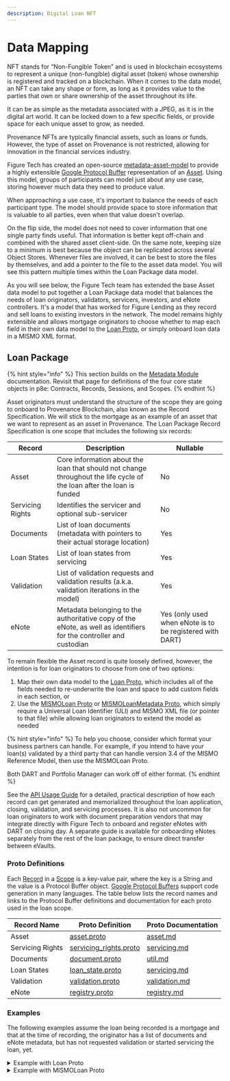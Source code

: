 ```yaml
---
description: Digital Loan NFT
---
```


# Data Mapping

NFT stands for “Non-Fungible Token” and is used in blockchain ecosystems to represent a unique (non-fungible) digital asset (token) whose ownership is registered and tracked on a blockchain. When it comes to the data model, an NFT can take any shape or form, as long as it provides value to the parties that own or share ownership of the asset throughout its life.

It can be as simple as the metadata associated with a JPEG, as it is in the digital art world. It can be locked down to a few specific fields, or provide space for each unique asset to grow, as needed.

Provenance NFTs are typically financial assets, such as loans or funds. However, the type of asset on Provenance is not restricted, allowing for innovation in the financial services industry.

Figure Tech has created an open-source [metadata-asset-model](https://github.com/provenance-io/metadata-asset-model) to provide a highly extensible [Google Protocol Buffer](https://developers.google.com/protocol-buffers) representation of an [Asset](https://github.com/provenance-io/metadata-asset-model/blob/main/docs/asset.md). Using this model, groups of participants can model just about any use case, storing however much data they need to produce value.

When approaching a use case, it's important to balance the needs of each participant type. The model should provide space to store information that is valuable to all parties, even when that value doesn't overlap.

On the flip side, the model does not need to cover information that one single party finds useful. That information is better kept off-chain and combined with the shared asset client-side. On the same note, keeping size to a minimum is best because the object can be replicated across several Object Stores. Whenever files are involved, it can be best to store the files by themselves, and add a pointer to the file to the asset data model. You will see this pattern multiple times within the Loan Package data model.

As you will see below, the Figure Tech team has extended the base Asset data model to put together a Loan Package data model that balances the needs of loan originators, validators, servicers, investors, and eNote controllers. It's a model that has worked for Figure Lending as they record and sell loans to existing investors in the network. The model remains highly extensible and allows mortgage originators to choose whether to map each field in their own data model to the [Loan Proto](https://github.com/provenance-io/metadata-asset-model/blob/main/src/main/proto/tech/figure/loan/v1beta1/loan.proto#L29), or simply onboard loan data in a MISMO XML format.

## Loan Package

{% hint style="info" %}
This section builds on the [Metadata Module](https://docs.provenance.io/modules/metadata-module) documentation. Revisit that page for definitions of the four core state objects in p8e: Contracts, Records, Sessions, and Scopes.
{% endhint %}

Asset originators must understand the structure of the scope they are going to onboard to Provenance Blockchain, also known as the Record Specification. We will stick to the mortgage as an example of an asset that we want to represent as an asset in Provenance. The Loan Package Record Specification is one scope that includes the following six records:

| Record           | Description                                                                                                           | Nullable                                                 |
| ---------------- | --------------------------------------------------------------------------------------------------------------------- | -------------------------------------------------------- |
| Asset            | Core information about the loan that should not change throughout the life cycle of the loan after the loan is funded | No                                                       |
| Servicing Rights | Identifies the servicer and optional sub-servicer                                                                     | No                                                       |
| Documents        | List of loan documents (metadata with pointers to their actual storage location)                                      | Yes                                                      |
| Loan States      | List of loan states from servicing                                                                                    | Yes                                                      |
| Validation       | List of validation requests and validation results (a.k.a. validation iterations in the model)                        | Yes                                                      |
| eNote            | Metadata belonging to the authoritative copy of the eNote, as well as identifiers for the controller and custodian    | Yes (only used when eNote is to be registered with DART) |

To remain flexible the Asset record is quite loosely defined, however, the intention is for loan originators to choose from one of two options:

1. Map their own data model to the [Loan Proto](https://github.com/provenance-io/metadata-asset-model/blob/main/src/main/proto/tech/figure/loan/v1beta1/loan.proto#L29), which includes all of the fields needed to re-underwrite the loan and space to add custom fields in each section, or
2. Use the [MISMOLoan Proto](https://github.com/provenance-io/metadata-asset-model/blob/main/src/main/proto/tech/figure/loan/v1beta1/mismo\_loan.proto#L19) or [MISMOLoanMetadata Proto](https://github.com/provenance-io/metadata-asset-model/blob/main/src/main/proto/tech/figure/loan/v1beta1/mismo\_loan.proto#L30), which simply require a Universal Loan Identifier (ULI) and MISMO XML file (or pointer to that file) while allowing loan originators to extend the model as needed

{% hint style="info" %}
To help you choose, consider which format your business partners can handle. For example, if you intend to have your loan(s) validated by a third party that can handle version 3.4 of the MISMO Reference Model, then use the MISMOLoan Proto.

Both DART and Portfolio Manager can work off of either format.
{% endhint %}

See the [API Usage Guide](../loan-onboarding-service/api-usage-guide/) for a detailed, practical description of how each record can get generated and memorialized throughout the loan application, closing, validation, and servicing processes. It is also not uncommon for loan originators to work with document preparation vendors that may integrate directly with Figure Tech to onboard and register eNotes with DART on closing day. A separate guide is available for onboarding eNotes separately from the rest of the loan package, to ensure direct transfer between eVaults.

### Proto Definitions

Each [Record](../../../p8e/overview/) in a [Scope](../../../p8e/overview/#scopes) is a key-value pair, where the key is a String and the value is a Protocol Buffer object. [Google Protocol Buffers](https://developers.google.com/protocol-buffers) support code generation in many languages. The table below lists the record names and links to the Protocol Buffer definitions and documentation for each proto used in the loan scope.

| Record Name      | Proto Definition                                                                                                                                                    | Proto Documentation                                                                                 |
| ---------------- | ------------------------------------------------------------------------------------------------------------------------------------------------------------------- | --------------------------------------------------------------------------------------------------- |
| Asset            | [asset.proto](https://github.com/provenance-io/metadata-asset-model/blob/main/src/main/proto/tech/figure/asset/v1beta1/asset.proto#L19)                             | [asset.md](https://github.com/provenance-io/metadata-asset-model/blob/main/docs/asset.md)           |
| Servicing Rights | [servicing\_rights.proto](https://github.com/provenance-io/metadata-asset-model/blob/main/src/main/proto/tech/figure/servicing/v1beta1/servicing\_rights.proto#L12) | [servicing.md](https://github.com/provenance-io/metadata-asset-model/blob/main/docs/servicing.md)   |
| Documents        | [document.proto](https://github.com/provenance-io/metadata-asset-model/blob/main/src/main/proto/tech/figure/util/v1beta1/document.proto#L27)                        | [util.md](https://github.com/provenance-io/metadata-asset-model/blob/main/docs/util.md)             |
| Loan States      | [loan\_state.proto](https://github.com/provenance-io/metadata-asset-model/blob/main/src/main/proto/tech/figure/servicing/v1beta1/loan\_state.proto#L23)             | [servicing.md](https://github.com/provenance-io/metadata-asset-model/blob/main/docs/servicing.md)   |
| Validation       | [validation.proto](https://github.com/provenance-io/metadata-asset-model/blob/main/src/main/proto/tech/figure/validation/v1beta1/validation.proto#L13)              | [validation.md](https://github.com/provenance-io/metadata-asset-model/blob/main/docs/validation.md) |
| eNote            | [registry.proto](https://github.com/provenance-io/metadata-asset-model/blob/main/src/main/proto/io/dartinc/registry/v1beta1/registry.proto#L14)                     | [registry.md](https://github.com/provenance-io/metadata-asset-model/blob/main/docs/regis.md)        |

### Examples

The following examples assume the loan being recorded is a mortgage and that at the time of recording, the originator has a list of documents and eNote metadata, but has not requested validation or started servicing the loan, yet.

<details>

<summary>Example with Loan Proto</summary>

```kotlin
{
    "asset" : {
        "id": "c6978d46-3c3e-4175-a0d2-8f8ce47e8bb6",
        "type": "LOAN",
        "description": "MORTGAGE LOAN-1234",
        "kv": {
            "loan": {
                "typeUrl": "/tech.figure.asset.loan.Loan",
                "id": "c6978d46-3c3e-4175-a0d2-8f8ce47e8bb6",
                "originatorName": "Figure Lending",
                "originatorLoanId": "LOAN-1234",
                "borrowers": {
                    "primary": {
                        "partyType": "PRIMARY_BORROWER",
                        "name": {
                            "firstName": "FirstName",
                            "lastName": "LastName",
                            "middleName": "MiddleName",
                            "suffix": "NameSuffix"
                        }
                    }
                },
                "loanType": "MORTGAGE",
                "terms": {
                    "principalAmount": {
                        "amount": 1000000,
                        "currency": "USD"
                    },
                    "termInMonths": "360",
                    "rateType": "FIXED",
                    "interestRate": {
                        "value": "0.045"
                    },
                    "interestRateCap": {
                        "value": "0.045"
                    },
                    "payment": {
                        "firstPaymentAmount": {
                            "amount": 3000,
                            "currency": "USD"
                        },
                        "monthlyPaymentAmount": {
                            "amount": 3000,
                            "currency": "USD"
                        }
                    },
                    "dates": {
                        "initialOfferDate": {
                            "value": "2022-02-01"
                        },
                        "originationDate": {
                            "value": "2022-02-07"
                        },
                        "signedDate": {
                            "value": "2022-03-01"
                        },
                        "fundingDate": {
                            "value": "2022-03-06"
                        }
                    }
                },
                "funding": {
                    "status": "FUNDED",
                    "started": "2022-03-05T11:30:15.01Z",
                    "completed": "2022-03-06T04:30:15.01Z",
                    "disbursements": {
                        "id": {
                            "value": "<UUID>"
                        },
                        "amount": {
                            "amount": "1000000",
                            "currency": "USD"
                        },
                        "account": {
                            ...
                        },
                        "status": "COMPLETED",
                        "started": "2022-03-05T11:30:15.01Z",
                        "completed": "2022-03-06T04:30:15.01Z"
                    }
                },
                "mortgage": {
                    "lienProperty": {
                        "address": {
                            "street": "123 Main St",
                            "city": "City",
                            "state": "FL",
                            "zip": "33000"
                        }
                    },
                    "lienPosition": 1,
                    ...
                }
            }
        }
    },
    "servicingRights": {
        "servicerUuid": "<Servicer ID>",
        "servicerName": "Loan Servicing, Inc."
    },
    "documents": [
        {
            "id": "<UUID>",
            "uri": "EOS URI",
            "fileName": "Electronic Promissory Note (eNote)",
            "ContentType": "application/xml",
            "documentType": "MISMO_ENOTE_SMART_DOC_XML",
            "checksum": "<File sha512 Hash>"
        },
        ...
    ],
    "loanStates": null,
    "validation": null,
    "eNote": {
        "controllerId": {
            "controllerUuid": {
                "value": "<Controller ID>"
            },
            "controllerName": "<Controller Name>"
        },
        "eNote": {
            "id": "<UUID>",
            "uri": "EOS URI",
            "fileName": "Electronic Promissory Note (eNote)",
            "ContentType": "application/xml",
            "documentType": "MISMO_ENOTE_SMART_DOC_XML",
            "checksum": "<File sha512 Hash>"
        },
        "signedDate": {
            "value": "2022-03-01"
        },
        "vaultName": "DART eVault"
    }
}
```

</details>

<details>

<summary>Example with MISMOLoan Proto</summary>

```
{
    "asset" : {
        "id": "<uri>",
        "type": "MORTGAGE",
        "description": "MORTGAGE LOAN-1234",
        "kv": {
            "loan": {
                "typeUrl": "<mismo loan type>",
                "uri": "<uri>",
                "data": "<base64 encoded byte array>"
            }
        }
    },
    "servicingRights": {
        "servicerUuid": "<Servicer ID>",
        "servicerName": "Loan Servicing, Inc."
    },
    "documents": [
        {
            "id": "<UUID>",
            "uri": "EOS URI",
            "fileName": "Electronic Promissory Note (eNote)",
            "ContentType": "application/xml",
            "documentType": "MISMO_ENOTE_SMART_DOC_XML",
            "checksum": "<File sha512 Hash>"
        },
        ...remaining documents
    ],
    "loanStates": null,
    "validation": null,
    "eNote": {
        "controllerId": {
            "controllerUuid": {
                "value": "<Controller ID>"
            },
            "controllerName": "<Controller Name>"
        },
        "eNote": {
            "id": "<UUID>",
            "uri": "EOS URI",
            "fileName": "Electronic Promissory Note (eNote)",
            "ContentType": "application/xml",
            "documentType": "MISMO_ENOTE_SMART_DOC_XML",
            "checksum": "<sha512 Hash>"
        },
        "signedDate": {
            "value": "2022-03-01"
        },
        "vaultName": "DART eVault"
    }
}
```

</details>
